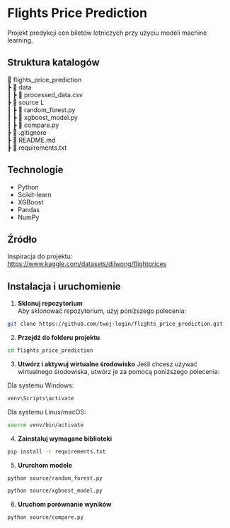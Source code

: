 # Flights Price Prediction
Projekt predykcji cen biletów lotniczych przy użyciu modeli machine learning.

## Struktura katalogów
📂 flights_price_prediction  
 ┣ 📂 data                 
 ┃ ┣ 📄 processed_data.csv  
 ┣ 📂 source             L  
 ┃ ┣ 📄 random_forest.py  
 ┃ ┣ 📄 xgboost_model.py  
 ┃ ┣ 📄 compare.py         
 ┣ 📄 .gitignore  
 ┣ 📄 README.md  
 ┣ 📄 requirements.txt

## Technologie
- Python
- Scikit-learn
- XGBoost
- Pandas
- NumPy

## Źródło
Inspiracja do projektu: https://www.kaggle.com/datasets/dilwong/flightprices

## Instalacja i uruchomienie

1. **Sklonuj repozytorium**  
 Aby sklonować repozytorium, użyj poniższego polecenia:
 ```sh
 git clone https://github.com/twoj-login/flights_price_prediction.git
 ```
2. **Przejdź do folderu projektu**
 ```sh
 cd flights_price_prediction
 ```

3. **Utwórz i aktywuj wirtualne środowisko**
 Jeśli chcesz używać wirtualnego środowiska, utwórz je za pomocą poniższego polecenia:

 Dla systemu Windows:
 ```sh
 venv\Scripts\activate
 ```
 Dla systemu Linux/macOS:
 ```sh
 source venv/bin/activate
 ```

4. **Zainstaluj wymagane biblioteki**
 ```sh
 pip install -r requirements.txt
 ```

5. **Ururchom modele**
 ```sh
 python source/random_forest.py
 ```
 ```sh
 python source/xgboost_model.py
 ```

6. **Uruchom porównanie wyników**
 ```sh
 python source/compare.py
 ```
